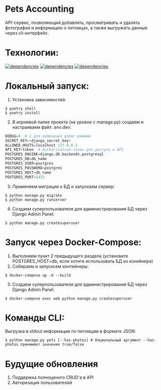 Pets Accounting
===========
API-сервис, позволяющий добавлять, просматривать и удалять фотографии и информацию о питомцах, а также выгружать данные через cli-интерфейс.

Технологии:
===========
[![dependencies](https://img.shields.io/static/v1?style=plastic&logo=python&label=python&message=v3.10&color=white)](https://www.python.org/%0A)
[![dependencies](https://img.shields.io/badge/postgesql-1.12-green)](https://www.python.org/%0A)
[![dependencies](https://img.shields.io/badge/django-4.1.4-orange)](https://www.python.org/%0A)

Локальный запуск:
===========

1. Установка зависимостей:
```commandline
$ poetry shell
$ poetry install
```
2. В корневой папке проекта (на уровне с manage.py) создаем и настраиваем файл .env.dev:
```python
DEBUG=0  # 1 для включения дебаг-режима
SECRET_KEY=<django_secret_key>
ALLOWED_HOSTS=localhost 127.0.0.1
API_KEY=token  # Authorization-токен для доступа к API
POSTGRES_ENGINE=django.db.backends.postgresql
POSTGRES_DB=db_name
POSTGRES_USER=postgres
POSTGRES_PASSWORD=postgres
POSTGRES_HOST=db_name
POSTGRES_PORT=5432
```
3. Применяем миграции к БД и запускаем сервер:
```commandline
$ python manage.py migrate
$ python manage.py runserver  
```
4. Создаем суперпользователя для администрирования БД через Django Admin Panel:
```commandline
$ python manage.py createsuperuser  
```
Запуск через Docker-Compose:
===========

1. Выполняем пункт 2 предыдущего раздела (установите POSTGRES_HOST=db, если хотите использовать БД из конейнера)
2. Собираем и запусксем контейнеры:
```commandline
$ docker-compose up -d --build  
```
3. Создаем суперпользователя для администрирования БД через Django Admin Panel:
```commandline
$ docker-compose exec web python manage.py createsuperuser  
```
Команды CLI:
===========

Выгрузка в stdout информации по питомцам в формате JSON:
```commandline
$ python manage.py pets [--has-photos] # Опциональный аргумент --has-photos принимает значения true/false
```

Будущие обновления
===========

1. Поддержка полноценого CRUD'а в API
2. Авторизация пользователей
